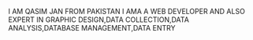 I AM QASIM JAN FROM PAKISTAN I AMA A WEB DEVELOPER AND ALSO EXPERT IN GRAPHIC DESIGN,DATA COLLECTION,DATA ANALYSIS,DATABASE MANAGEMENT,DATA ENTRY
